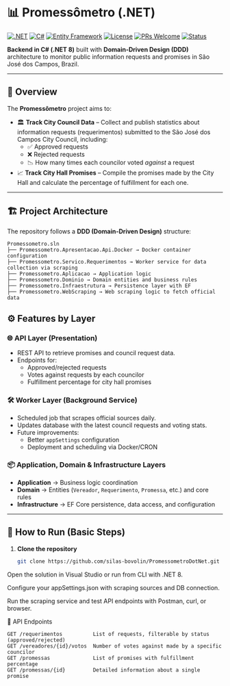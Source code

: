 # 📊 Promessômetro (.NET)
[![.NET](https://img.shields.io/badge/.NET%208-512BD4?logo=dotnet&logoColor=white)](https://dotnet.microsoft.com/)
[![C#](https://img.shields.io/badge/C%23-239120?logo=csharp&logoColor=white)](https://learn.microsoft.com/en-us/dotnet/csharp/)
[![Entity Framework](https://img.shields.io/badge/Entity%20Framework-Core%208-512BD4)](https://learn.microsoft.com/en-us/ef/)
[![License](https://img.shields.io/badge/license-MIT-green)](LICENSE)
[![PRs Welcome](https://img.shields.io/badge/PRs-welcome-brightgreen.svg)](../../pulls)
[![Status](https://img.shields.io/badge/status-Done-green)]()

**Backend in C# (.NET 8)** built with **Domain-Driven Design (DDD)** architecture to monitor public information requests and promises in São José dos Campos, Brazil.

---

## 📌 Overview

The **Promessômetro** project aims to:

- 🏛 **Track City Council Data** – Collect and publish statistics about information requests (requerimentos) submitted to the São José dos Campos City Council, including:
  - ✅ Approved requests
  - ❌ Rejected requests
  - 📉 How many times each councilor voted *against* a request
- 📈 **Track City Hall Promises** – Compile the promises made by the City Hall and calculate the percentage of fulfillment for each one.

---

## 🏗 Project Architecture

The repository follows a **DDD (Domain-Driven Design)** structure:
```
Promessometro.sln
├── Promessometro.Apresentacao.Api.Docker → Docker container configuration
├── Promessometro.Servico.Requerimentos → Worker service for data collection via scraping
├── Promessometro.Aplicacao → Application logic
├── Promessometro.Dominio → Domain entities and business rules
├── Promessometro.Infraestrutura → Persistence layer with EF
├── Promessometro.WebScraping → Web scraping logic to fetch official data
```
## ⚙ Features by Layer

### 🌐 API Layer (Presentation)
- REST API to retrieve promises and council request data.
- Endpoints for:
  - Approved/rejected requests
  - Votes against requests by each councilor
  - Fulfillment percentage for city hall promises

### 🛠 Worker Layer (Background Service)
- Scheduled job that scrapes official sources daily.
- Updates database with the latest council requests and voting stats.
- Future improvements:
  - Better `appSettings` configuration
  - Deployment and scheduling via Docker/CRON

### 📦 Application, Domain & Infrastructure Layers
- **Application** → Business logic coordination  
- **Domain** → Entities (`Vereador`, `Requerimento`, `Promessa`, etc.) and core rules  
- **Infrastructure** → EF Core persistence, data access, and configuration

---

## 🚀 How to Run (Basic Steps)

1. **Clone the repository**  
   ```bash
   git clone https://github.com/silas-bovolin/PromessometroDotNet.git
Open the solution in Visual Studio or run from CLI with .NET 8.

Configure your appSettings.json with scraping sources and DB connection.

Run the scraping service and test API endpoints with Postman, curl, or browser.

🔗 API Endpoints
```
GET /requerimentos	        List of requests, filterable by status (approved/rejected)
GET /vereadores/{id}/votos  Number of votes against made by a specific councilor
GET /promessas	            List of promises with fulfillment percentage
GET /promessas/{id}	        Detailed information about a single promise
```
